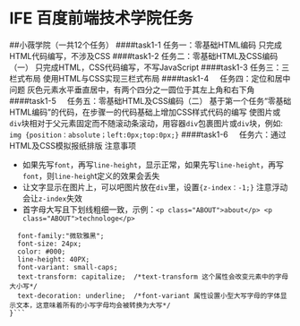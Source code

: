 # IFE 百度前端技术学院任务
##小薇学院（一共12个任务）
####task1-1    任务一：零基础HTML编码
只完成HTML代码编写，不涉及CSS
####task1-2    任务二：零基础HTML及CSS编码（一）
只完成HTML，CSS代码编写，不写JavaScript
####task1-3    任务三：三栏式布局
使用HTML与CSS实现三栏式布局
####task1-4     任务四：定位和居中问题
灰色元素水平垂直居中，有两个四分之一圆位于其左上角和右下角
####task1-5     任务五：零基础HTML及CSS编码（二）
基于第一个任务“零基础HTML编码”的代码，在步骤一的代码基础上增加CSS样式代码的编写
使图片或`div`块相对于父元素固定而不随滚动条滚动，用容器`div`包裹图片或`div`块，例如:
`img {position：absolute；left:0px;top:0px;}`
####task1-6     任务六：通过HTML及CSS模拟报纸排版
注意事项
* 如果先写`font`，再写`line-height`，显示正常，如果先写`line-height`，再写`font`，则`line-heigh`t定义的效果会丢失
* 让文字显示在图片上，可以吧图片放在`div`里，设置`{z-index：-1;}` 注意浮动会让`z-index`失效
* 首字母大写且下划线粗细一致，示例：`<p class="ABOUT">about</p> <p class="ABOUT">technologe</p>`

``` .ABOUT {
  font-family:"微软雅黑";
  font-size: 24px;
  color: #000;
  line-height: 40PX;
  font-variant: small-caps;
  text-transform: capitalize;  /*text-transform 这个属性会改变元素中的字母大小写*/
  text-decoration: underline;  /*font-variant 属性设置小型大写字母的字体显示文本，这意味着所有的小写字母均会被转换为大写*/
}```
